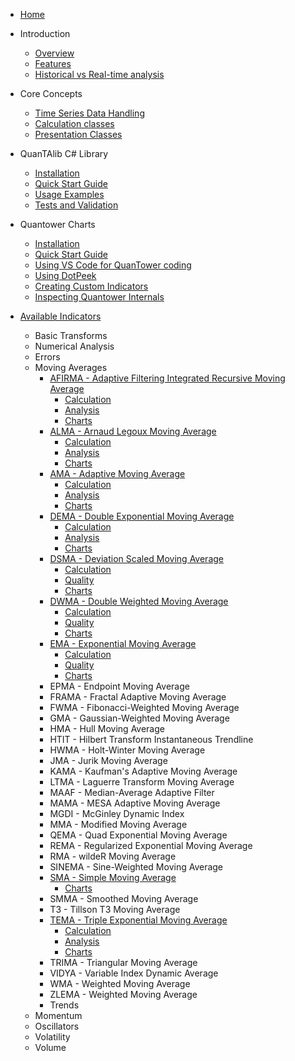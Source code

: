 
* [Home](/)
* Introduction
   * [Overview]()
   * [Features]()
   * [Historical vs Real-time analysis](essays/realtime.md)

*  Core Concepts
   * [Time Series Data Handling]()
   * [Calculation classes]()
   * [Presentation Classes]()

* QuanTAlib C# Library
   * [Installation]()
   * [Quick Start Guide]()
   * [Usage Examples]()
   * [Tests and Validation]()

* Quantower Charts
   * [Installation]()
   * [Quick Start Guide]()
   * [Using VS Code for QuanTower coding](setup/vscode.md)
   * [Using DotPeek](setup/dotpeek.md)
   * [Creating Custom Indicators]()
   * [Inspecting Quantower Internals]()

* [Available Indicators](indicators/indicators.md)
   * Basic Transforms
   * Numerical Analysis
   * Errors
   * Moving Averages
      * [AFIRMA - Adaptive Filtering Integrated Recursive Moving Average](indicators/averages/afirma/afirma.md)
         * [Calculation](indicators/averages/afirma/calc.md)
         * [Analysis](indicators/averages/afirma/analysis.md)
         * [Charts](indicators/averages/afirma/charts.md)
      * [ALMA - Arnaud Legoux Moving Average](indicators/averages/alma/alma.md)
         * [Calculation](indicators/averages/alma/calc.md)
         * [Analysis](indicators/averages/alma/analysis.md)
         * [Charts](indicators/averages/alma/charts.md)
      * [AMA - Adaptive Moving Average](indicators/averages/ama/ama.md)
         * [Calculation](indicators/averages/ama/calc.md)
         * [Analysis](indicators/averages/ama/analysis.md)
         * [Charts](indicators/averages/ama/charts.md)
      * [DEMA - Double Exponential Moving Average](indicators/averages/dema/dema.md)
         * [Calculation](indicators/averages/dema/calc.md)
         * [Analysis](indicators/averages/dema/analysis.md)
         * [Charts](indicators/averages/dema/charts.md)
      * [DSMA - Deviation Scaled Moving Average](indicators/averages/dsma/dsma.md)
         * [Calculation](indicators/averages/dsma/calculation.md)
         * [Quality](indicators/averages/dsma/quality.md)
         * [Charts](indicators/averages/dsma/charts.md)
      * [DWMA - Double Weighted Moving Average](indicators/averages/dwma/calculation.md)
         * [Calculation](indicators/averages/dwma/calculation.md)
         * [Quality](indicators/averages/dwma/quality.md)
         * [Charts](indicators/averages/dwma/charts.md)
      * [EMA - Exponential Moving Average](indicators/averages/ema/ema.md)
         * [Calculation](indicators/averages/ema/calculation.md)
         * [Quality](indicators/averages/ema/quality.md)
         * [Charts](indicators/averages/ema/charts.md)
      * EPMA - Endpoint Moving Average
      * FRAMA - Fractal Adaptive Moving Average
      * FWMA - Fibonacci-Weighted Moving Average
      * GMA - Gaussian-Weighted Moving Average
      * HMA - Hull Moving Average
      * HTIT - Hilbert Transform Instantaneous Trendline
      * HWMA - Holt-Winter Moving Average
      * JMA - Jurik Moving Average
      * KAMA - Kaufman's Adaptive Moving Average
      * LTMA - Laguerre Transform Moving Average
      * MAAF - Median-Average Adaptive Filter
      * MAMA - MESA Adaptive Moving Average
      * MGDI - McGinley Dynamic Index
      * MMA - Modified Moving Average
      * QEMA - Quad Exponential Moving Average
      * REMA - Regularized Exponential Moving Average
      * RMA - wildeR Moving Average
      * SINEMA - Sine-Weighted Moving Average
      * [SMA - Simple Moving Average](indicators/averages/sma/sma.md)
         * [Charts](indicators/averages/sma/charts.md)
      * SMMA - Smoothed Moving Average
      * T3 - Tillson T3 Moving Average
      * [TEMA - Triple Exponential Moving Average](indicators/averages/tema/tema.md)
         * [Calculation](indicators/averages/tema/calc.md)
         * [Analysis](indicators/averages/tema/analysis.md)
         * [Charts](indicators/averages/tema/charts.md)
      * TRIMA - Triangular Moving Average
      * VIDYA - Variable Index Dynamic Average
      * WMA - Weighted Moving Average
      * ZLEMA - Weighted Moving Average
      * Trends
   * Momentum
   * Oscillators
   * Volatility
   * Volume


